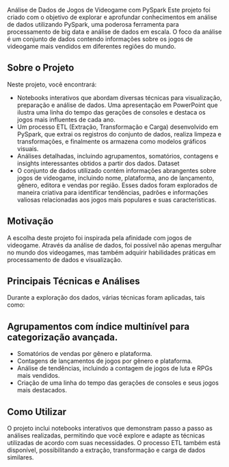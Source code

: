 Análise de Dados de Jogos de Videogame com PySpark
Este projeto foi criado com o objetivo de explorar e aprofundar conhecimentos em análise de dados utilizando PySpark, uma poderosa ferramenta para processamento de big data e análise de dados em escala. O foco da análise é um conjunto de dados contendo informações sobre os jogos de videogame mais vendidos em diferentes regiões do mundo.

## Sobre o Projeto
Neste projeto, você encontrará:

* Notebooks interativos que abordam diversas técnicas para visualização, preparação e análise de dados.
Uma apresentação em PowerPoint que ilustra uma linha do tempo das gerações de consoles e destaca os jogos mais influentes de cada ano.
* Um processo ETL (Extração, Transformação e Carga) desenvolvido em PySpark, que extrai os registros do conjunto de dados, realiza limpeza e transformações, e finalmente os armazena como modelos gráficos visuais.
* Análises detalhadas, incluindo agrupamentos, somatórios, contagens e insights interessantes obtidos a partir dos dados.
Dataset
* O conjunto de dados utilizado contém informações abrangentes sobre jogos de videogame, incluindo nome, plataforma, ano de lançamento, gênero, editora e vendas por região. Esses dados foram explorados de maneira criativa para identificar tendências, padrões e informações valiosas relacionadas aos jogos mais populares e suas características.

## Motivação
A escolha deste projeto foi inspirada pela afinidade com jogos de videogame. Através da análise de dados, foi possível não apenas mergulhar no mundo dos videogames, mas também adquirir habilidades práticas em processamento de dados e visualização.

## Principais Técnicas e Análises
Durante a exploração dos dados, várias técnicas foram aplicadas, tais como:

## Agrupamentos com índice multinível para categorização avançada.
* Somatórios de vendas por gênero e plataforma.
* Contagens de lançamentos de jogos por gênero e plataforma.
* Análise de tendências, incluindo a contagem de jogos de luta e RPGs mais vendidos.
* Criação de uma linha do tempo das gerações de consoles e seus jogos mais destacados.

## Como Utilizar
O projeto inclui notebooks interativos que demonstram passo a passo as análises realizadas, permitindo que você explore e adapte as técnicas utilizadas de acordo com suas necessidades. O processo ETL também está disponível, possibilitando a extração, transformação e carga de dados similares.
